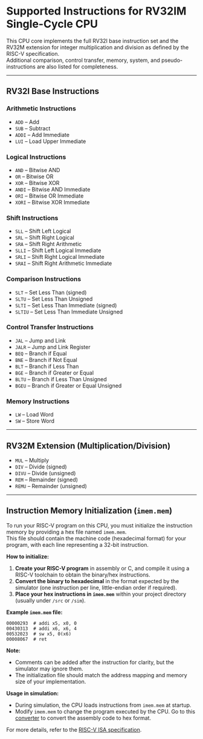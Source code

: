 # Supported Instructions for RV32IM Single-Cycle CPU

This CPU core implements the full RV32I base instruction set and the RV32M extension for integer multiplication and division as defined by the RISC-V specification.  
Additional comparison, control transfer, memory, system, and pseudo-instructions are also listed for completeness.

---

## RV32I Base Instructions

### Arithmetic Instructions
- `ADD`    – Add
- `SUB`    – Subtract
- `ADDI`   – Add Immediate
- `LUI`    – Load Upper Immediate

### Logical Instructions
- `AND`    – Bitwise AND
- `OR`     – Bitwise OR
- `XOR`    – Bitwise XOR
- `ANDI`   – Bitwise AND Immediate
- `ORI`    – Bitwise OR Immediate
- `XORI`   – Bitwise XOR Immediate

### Shift Instructions
- `SLL`    – Shift Left Logical
- `SRL`    – Shift Right Logical
- `SRA`    – Shift Right Arithmetic
- `SLLI`   – Shift Left Logical Immediate
- `SRLI`   – Shift Right Logical Immediate
- `SRAI`   – Shift Right Arithmetic Immediate

### Comparison Instructions
- `SLT`    – Set Less Than (signed)
- `SLTU`   – Set Less Than Unsigned
- `SLTI`   – Set Less Than Immediate (signed)
- `SLTIU`  – Set Less Than Immediate Unsigned

### Control Transfer Instructions
- `JAL`    – Jump and Link
- `JALR`   – Jump and Link Register
- `BEQ`    – Branch if Equal
- `BNE`    – Branch if Not Equal
- `BLT`    – Branch if Less Than
- `BGE`    – Branch if Greater or Equal
- `BLTU`   – Branch if Less Than Unsigned
- `BGEU`   – Branch if Greater or Equal Unsigned

### Memory Instructions
- `LW`     – Load Word
- `SW`     – Store Word



---

## RV32M Extension (Multiplication/Division)

- `MUL`    – Multiply
- `DIV`    – Divide (signed)
- `DIVU`   – Divide (unsigned)
- `REM`    – Remainder (signed)
- `REMU`   – Remainder (unsigned)


---

## Instruction Memory Initialization (`imem.mem`)

To run your RISC-V program on this CPU, you must initialize the instruction memory by providing a hex file named `imem.mem`.  
This file should contain the machine code (hexadecimal format) for your program, with each line representing a 32-bit instruction.

**How to initialize:**

1. **Create your RISC-V program** in assembly or C, and compile it using a RISC-V toolchain to obtain the binary/hex instructions.
2. **Convert the binary to hexadecimal** in the format expected by the simulator (one instruction per line, little-endian order if required).
3. **Place your hex instructions in `imem.mem`** within your project directory (usually under `/src` or `/sim`).

**Example `imem.mem` file:**
```
00000293  # addi x5, x0, 0
00430313  # addi x6, x6, 4
00532023  # sw x5, 0(x6)
00008067  # ret
```

**Note:**  
- Comments can be added after the instruction for clarity, but the simulator may ignore them.
- The initialization file should match the address mapping and memory size of your implementation.

**Usage in simulation:**
- During simulation, the CPU loads instructions from `imem.mem` at startup.
- Modify `imem.mem` to change the program executed by the CPU. Go to this [converter](https://luplab.gitlab.io/rvcodecjs/) to convert the assembly code to hex format. 

For more details, refer to the [RISC-V ISA specification](https://riscv.org/technical/specifications/).

